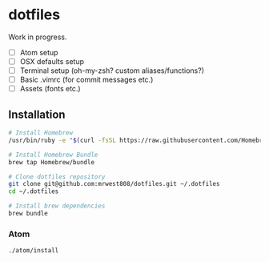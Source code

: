 # dotfiles

Work in progress.

- [ ] Atom setup
- [ ] OSX defaults setup
- [ ] Terminal setup (oh-my-zsh? custom aliases/functions?)
- [ ] Basic .vimrc (for commit messages etc.)
- [ ] Assets (fonts etc.)

## Installation
```bash
# Install Homebrew
/usr/bin/ruby -e "$(curl -fsSL https://raw.githubusercontent.com/Homebrew/install/master/install)"

# Install Homebrew Bundle
brew tap Homebrew/bundle

# Clone dotfiles repository
git clone git@github.com:mrwest808/dotfiles.git ~/.dotfiles
cd ~/.dotfiles

# Install brew dependencies
brew bundle
```

### Atom
```bash
./atom/install
```
